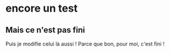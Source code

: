 encore un test
==============
Mais ce n'est pas fini
----------------------
Puis je modifie celui là aussi ! Parce que bon, pour moi, c'est fini !